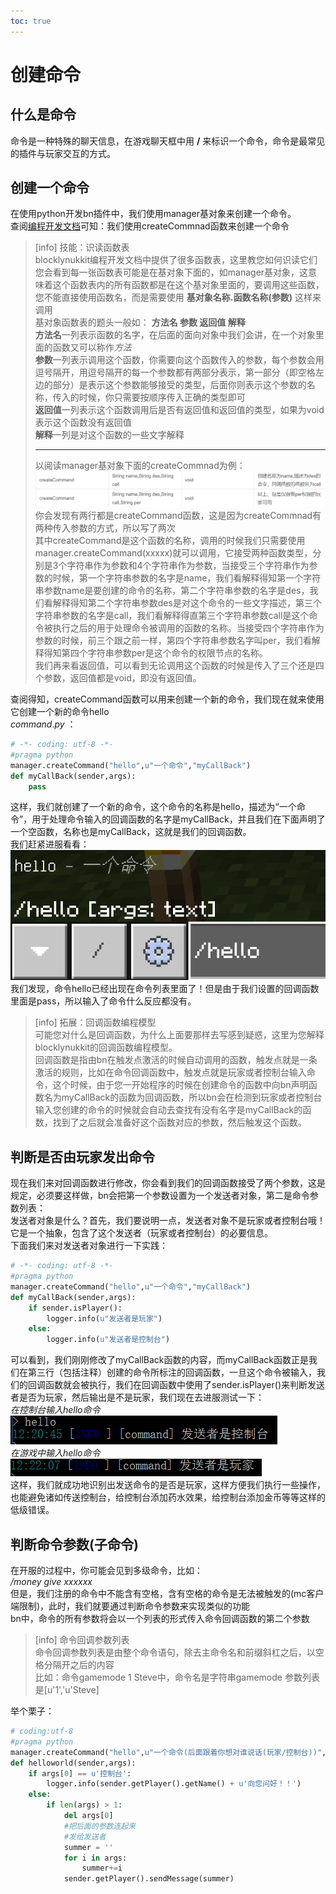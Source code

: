 ```yaml
---    
toc: true    
---    
```

# 创建命令    
## 什么是命令    
命令是一种特殊的聊天信息，在游戏聊天框中用 **/** 来标识一个命令，命令是最常见的插件与玩家交互的方式。    
## 创建一个命令    
在使用python开发bn插件中，我们使用manager基对象来创建一个命令。    
查阅[编程开发文档](http://www.blocklynukkit.info/1723846)可知：我们使用createCommnad函数来创建一个命令    
>[info] 技能：识读函数表    
> blocklynukkit编程开发文档中提供了很多函数表，这里教您如何识读它们    
> 您会看到每一张函数表可能是在基对象下面的，如manager基对象，这意味着这个函数表内的所有函数都是在这个基对象里面的，要调用这些函数，您不能直接使用函数名，而是需要使用 **基对象名称.函数名称(参数)** 这样来调用    
> 基对象函数表的题头一般如： **方法名 参数 返回值 解释**    
> **方法名**一列表示函数的名字，在后面的面向对象中我们会讲，在一个对象里面的函数又可以称作*方法*    
> **参数**一列表示调用这个函数，你需要向这个函数传入的参数，每个参数会用逗号隔开，用逗号隔开的每一个参数都有两部分表示，第一部分（即空格左边的部分）是表示这个参数能够接受的类型，后面你则表示这个参数的名称，传入的时候，你只需要按顺序传入正确的类型即可    
> **返回值**一列表示这个函数调用后是否有返回值和返回值的类型，如果为void表示这个函数没有返回值    
> **解释**一列是对这个函数的一些文字解释    
> *******************    
> 以阅读manager基对象下面的createCommnad为例：    
> ![](../../../images/screenshot_1598077020977.png)    
> 你会发现有两行都是createCommand函数，这是因为createCommnad有两种传入参数的方式，所以写了两次    
> 其中createCommand是这个函数的名称，调用的时候我们只需要使用manager.createCommand(xxxxx)就可以调用，它接受两种函数类型，分别是3个字符串作为参数和4个字符串作为参数，当接受三个字符串作为参数的时候，第一个字符串参数的名字是name，我们看解释得知第一个字符串参数name是要创建的命令的名称，第二个字符串参数的名字是des，我们看解释得知第二个字符串参数des是对这个命令的一些文字描述，第三个字符串参数的名字是call，我们看解释得直第三个字符串参数call是这个命令被执行之后的用于处理命令被调用的函数的名称。当接受四个字符串作为参数的时候，前三个跟之前一样，第四个字符串参数名字叫per，我们看解释得知第四个字符串参数per是这个命令的权限节点的名称。    
> 我们再来看返回值，可以看到无论调用这个函数的时候是传入了三个还是四个参数，返回值都是void，即没有返回值。    
    
查阅得知，createCommand函数可以用来创建一个新的命令，我们现在就来使用它创建一个新的命令hello    
*command*.*py* ：    
```python    
# -*- coding: utf-8 -*-    
#pragma python    
manager.createCommand("hello",u"一个命令","myCallBack")    
def myCallBack(sender,args):    
    pass    
```    
这样，我们就创建了一个新的命令，这个命令的名称是hello，描述为“一个命令”，用于处理命令输入的回调函数的名字是myCallBack，并且我们在下面声明了一个空函数，名称也是myCallBack，这就是我们的回调函数。    
我们赶紧进服看看：    
![](../../../images/screenshot_1598142747796.png)    
我们发现，命令hello已经出现在命令列表里面了！但是由于我们设置的回调函数里面是pass，所以输入了命令什么反应都没有。    
>[info] 拓展：回调函数编程模型    
> 可能您对什么是回调函数，为什么上面要那样去写感到疑惑，这里为您解释blocklynukkit的回调函数编程模型。    
> 回调函数是指由bn在触发点激活的时候自动调用的函数，触发点就是一条激活的规则，比如在命令回调函数中，触发点就是玩家或者控制台输入命令，这个时候，由于您一开始程序的时候在创建命令的函数中向bn声明函数名为myCallBack的函数为回调函数，所以bn会在检测到玩家或者控制台输入您创建的命令的时候就会自动去查找有没有名字是myCallBack的函数，找到了之后就会准备好这个函数对应的参数，然后触发这个函数。    
## 判断是否由玩家发出命令    
现在我们来对回调函数进行修改，你会看到我们的回调函数接受了两个参数，这是规定，必须要这样做，bn会把第一个参数设置为一个发送者对象，第二是命令参数列表：    
发送者对象是什么？首先，我们要说明一点，发送者对象不是玩家或者控制台哦！它是一个抽象，包含了这个发送者（玩家或者控制台）的必要信息。    
下面我们来对发送者对象进行一下实践：    
```python    
# -*- coding: utf-8 -*-    
#pragma python    
manager.createCommand("hello",u"一个命令","myCallBack")    
def myCallBack(sender,args):    
    if sender.isPlayer():    
        logger.info(u"发送者是玩家")    
    else:    
        logger.info(u"发送者是控制台")    
```    
可以看到，我们刚刚修改了myCallBack函数的内容，而myCallBack函数正是我们在第三行（包括注释）创建的命令所标注的回调函数，一旦这个命令被输入，我们的回调函数就会被执行，我们在回调函数中使用了sender.isPlayer()来判断发送者是否为玩家，然后输出是不是玩家，我们现在去进服测试一下：    
*在控制台输入hello命令*    
![](../../../images/screenshot_1598156455562.png)    
*在游戏中输入hello命令*    
![](../../../images/screenshot_1598156548041.png)    
这样，我们就成功地识别出发送命令的是否是玩家，这样方便我们执行一些操作，也能避免诸如传送控制台，给控制台添加药水效果，给控制台添加金币等等这样的低级错误。    
## 判断命令参数(子命令)    
在开服的过程中，你可能会见到多级命令，比如：    
*/money give xxxxxx*    
但是，我们注册的命令中不能含有空格，含有空格的命令是无法被触发的(mc客户端限制)，此时，我们就要通过判断命令参数来实现类似的功能    
bn中，命令的所有参数将会以一个列表的形式传入命令回调函数的第二个参数    
>[info] 命令回调参数列表    
> 命令回调参数列表是由整个命令语句，除去主命令名和前缀斜杠之后，以空格分隔开之后的内容    
> 比如：命令gamemode 1 Steve中，命令名是字符串gamemode 参数列表是[u'1','u'Steve]    
    
举个栗子：    
```python    
# coding:utf-8    
#pragma python    
manager.createCommand("hello",u"一个命令(后面跟着你想对谁说话(玩家/控制台))","helloworld")    
def helloworld(sender,args):    
    if args[0] == u'控制台':    
        logger.info(sender.getPlayer().getName() + u'向您问好！！')    
    else:    
        if len(args) > 1:    
            del args[0]    
            #把后面的参数连起来    
            #发给发送者    
            summer = ''    
            for i in args:    
                summer+=i    
            sender.getPlayer().sendMessage(summer)    
```